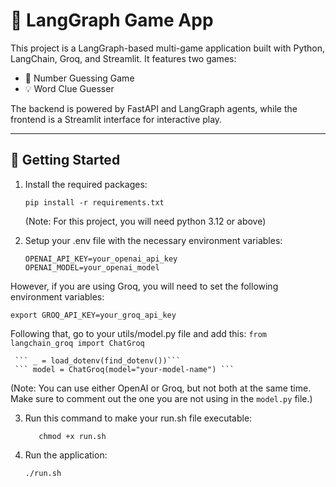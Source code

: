 # 🧠 LangGraph Game App

This project is a LangGraph-based multi-game application built with Python, LangChain, Groq, and Streamlit. It features two games:
- 🔢 Number Guessing Game
- 💡 Word Clue Guesser

The backend is powered by FastAPI and LangGraph agents, while the frontend is a Streamlit interface for interactive play.

---

## 🚀 Getting Started
1. Install the required packages:
   ```
   pip install -r requirements.txt
    ```
   (Note: For this project, you will need python 3.12 or above)
   
2. Setup your .env file with the necessary environment variables:
   ```
   OPENAI_API_KEY=your_openai_api_key
   OPENAI_MODEL=your_openai_model
   ```
  However, if you are using Groq, you will need to set the following environment variables:
   ```
   export GROQ_API_KEY=your_groq_api_key
   ```
   Following that, go to your utils/model.py file and add this:
   ```from langchain_groq import ChatGroq```

     ``` _ = load_dotenv(find_dotenv())```
     ``` model = ChatGroq(model="your-model-name") ```

(Note: You can use either OpenAI or Groq, but not both at the same time. Make sure to comment out the one you are not using in the `model.py` file.)

3. Run this command to make your run.sh file executable:
    ```
       chmod +x run.sh
    ```

4. Run the application:
   ```
   ./run.sh
   ```

